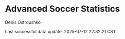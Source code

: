 # Advanced Soccer Statistics
Denis Ostroushko

<!-- gfm -->

Last successful data update: 2025-07-12 22:32:21 CST
